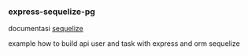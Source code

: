 ### express-sequelize-pg

documentasi [sequelize](http://docs.sequelizejs.com/)

example how to build api user and task with express and orm sequelize
